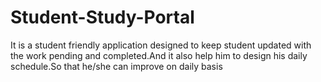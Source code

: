 # Student-Study-Portal
It is a student friendly application designed to keep student updated with the work pending and completed.And it also help him to design his daily schedule.So that he/she can improve on daily basis
